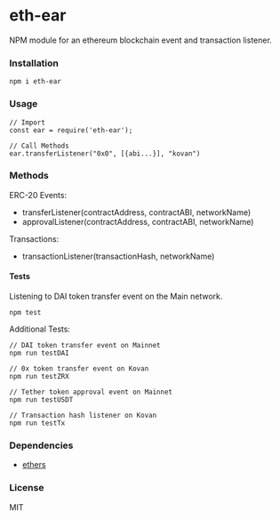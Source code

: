 # eth-ear
NPM module for an ethereum blockchain event and transaction listener.

### Installation

```
npm i eth-ear
```

### Usage

```
// Import
const ear = require('eth-ear');

// Call Methods
ear.transferListener("0x0", [{abi...}], "kovan")
```

### Methods

ERC-20 Events:
- transferListener(contractAddress, contractABI, networkName)
- approvalListener(contractAddress, contractABI, networkName)


Transactions:
- transactionListener(transactionHash, networkName)

#### Tests

Listening to DAI token transfer event on the Main network.
```
npm test
```

Additional Tests:
```
// DAI token transfer event on Mainnet
npm run testDAI

// 0x token transfer event on Kovan
npm run testZRX

// Tether token approval event on Mainnet
npm run testUSDT

// Transaction hash listener on Kovan
npm run testTx
```

### Dependencies
- [ethers](https://www.npmjs.com/package/ethers)

### License

MIT
